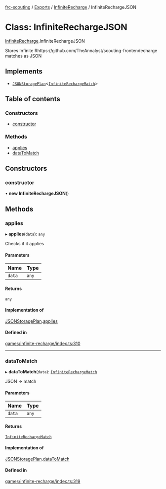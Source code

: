 [frc-scouting](../README.md) / [Exports](../modules.md) / [InfiniteRecharge](../modules/InfiniteRecharge.md) / InfiniteRechargeJSON

# Class: InfiniteRechargeJSON

[InfiniteRecharge](../modules/InfiniteRecharge.md).InfiniteRechargeJSON

Stores Infinite Rhttps://github.com/TheAnnalyst/scouting-frontendecharge matches as JSON

## Implements

- [`JSONStoragePlan`](../interfaces/JSONStoragePlan.md)<[`InfiniteRechargeMatch`](InfiniteRecharge.InfiniteRechargeMatch.md)\>

## Table of contents

### Constructors

- [constructor](InfiniteRecharge.InfiniteRechargeJSON.md#constructor)

### Methods

- [applies](InfiniteRecharge.InfiniteRechargeJSON.md#applies)
- [dataToMatch](InfiniteRecharge.InfiniteRechargeJSON.md#datatomatch)

## Constructors

### constructor

• **new InfiniteRechargeJSON**()

## Methods

### applies

▸ **applies**(`data`): `any`

Checks if it applies

#### Parameters

| Name | Type |
| :------ | :------ |
| `data` | `any` |

#### Returns

`any`

#### Implementation of

[JSONStoragePlan](../interfaces/JSONStoragePlan.md).[applies](../interfaces/JSONStoragePlan.md#applies)

#### Defined in

[games/infinite-recharge/index.ts:310](https://github.com/BREAD5940/frc-scouting/blob/a48c676/src/games/infinite-recharge/index.ts#L310)

___

### dataToMatch

▸ **dataToMatch**(`data`): [`InfiniteRechargeMatch`](InfiniteRecharge.InfiniteRechargeMatch.md)

JSON => match

#### Parameters

| Name | Type |
| :------ | :------ |
| `data` | `any` |

#### Returns

[`InfiniteRechargeMatch`](InfiniteRecharge.InfiniteRechargeMatch.md)

#### Implementation of

[JSONStoragePlan](../interfaces/JSONStoragePlan.md).[dataToMatch](../interfaces/JSONStoragePlan.md#datatomatch)

#### Defined in

[games/infinite-recharge/index.ts:319](https://github.com/BREAD5940/frc-scouting/blob/a48c676/src/games/infinite-recharge/index.ts#L319)
